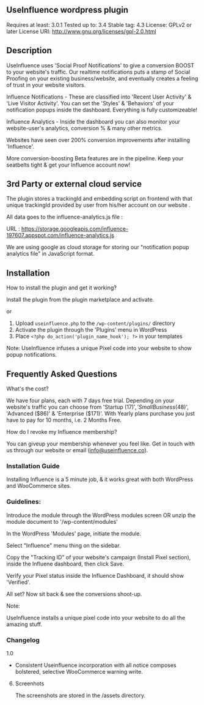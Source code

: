 ## UseInfluence wordpress plugin 

Requires at least: 3.0.1
Tested up to: 3.4
Stable tag: 4.3
License: GPLv2 or later
License URI: http://www.gnu.org/licenses/gpl-2.0.html



## Description

UseInfluence uses 'Social Proof Notifications' to give a conversion BOOST to your website's traffic. Our realtime notifications puts a stamp of Social Proofing on your existing business/website, and eventually creates a feeling of trust in your website visitors.

Influence Notifications - These are classified into 'Recent User Activity' & 'Live Visitor Activity'. You can set the 'Styles' & 'Behaviors' of your notification popups inside the dashboard. Everything is fully customizeable!

Influence Analytics - Inside the dashboard you can also monitor your website-user's analytics, conversion % & many other metrics.

Websites have seen over 200% conversion improvements after installing 'Influence'.

More conversion-boosting Beta features are in the pipeline. Keep your seatbelts tight & get your Influence account now!



## 3rd Party or external cloud service

The plugin stores a trackingId and embedding script on frontend with that unique trackingId provided by user from his/her account on our website .

All data goes to the influence-analytics.js file :

URL : https://storage.googleapis.com/influence-197607.appspot.com/influence-analytics.js

We are using google as cloud storage for storing our "notification popup analytics file" in JavaScript format.


## Installation

How to install the plugin and get it working?

Install the plugin from the plugin marketplace and activate.

or

1. Upload `useinfluence.php` to the `/wp-content/plugins/` directory
2. Activate the plugin through the 'Plugins' menu in WordPress
3. Place `<?php do_action('plugin_name_hook'); ?>` in your templates

Note:
UseInfluence infuses a unique Pixel code into your website to show popup notifications.

## Frequently Asked Questions

What's the cost?

We have four plans, each with 7 days free trial. Depending on your website's traffic you can choose from 'Startup ($17)', 'Small Business ($48)', 'Advanced ($86)' & 'Enterprise ($171)'.
With Yearly plans purchase you just have to pay for 10 months, i.e. 2 Months Free.


 How do I revoke my Influence membership?

You can giveup your membership whenever you feel like. Get in touch with us through our website or email (info@useinfluence.co).


### Installation Guide

Installing Influence is a 5 minute job, & it works great with both WordPress and WooCommerce sites.


### Guidelines:

Introduce the module through the WordPress modules screen OR unzip the module document to '/wp-content/modules'

In the WordPress 'Modules' page, initiate the module.

Select "Influence" menu thing on the sidebar.

Copy the "Tracking ID" of your website's campaign (Install Pixel section), inside the Influene dashboard, then click Save.

Verify your Pixel status inside the Influence Dashboard, it should show 'Verified'.

All set? Now sit back & see the conversions shoot-up.

Note:

UseInfluence installs a unique pixel code into your website to do all the amazing stuff.

### Changelog

 1.0
* Consistent Useinfluence incorporation with all notice composes bolstered, selective WooCommerce warning write.

6. Screenhots

    The screenshots are stored in the /assets directory.
